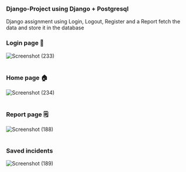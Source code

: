 ### Django-Project using Django + Postgresql
Django assignment using Login, Logout, Register and a Report fetch the data and store it in the database 

### Login page 📖
![Screenshot (233)](https://user-images.githubusercontent.com/77244089/139495497-0dcf9407-265d-4622-bbca-e084f1165fb7.png)
<br/>
<br/>

### Home page 🏠
![Screenshot (234)](https://user-images.githubusercontent.com/77244089/139495498-a61b0799-993d-49ae-8d26-b1010948d24a.png)
<br/>
<br/>

### Report page 🗒️
![Screenshot (188)](https://user-images.githubusercontent.com/77244089/139495491-33e73e97-bec4-497d-a8c6-349965f8bf4c.png)
<br/>
<br/>

### Saved incidents
![Screenshot (189)](https://user-images.githubusercontent.com/77244089/139495496-1df61feb-225b-4aac-9f0e-857c3d0ee073.png)
